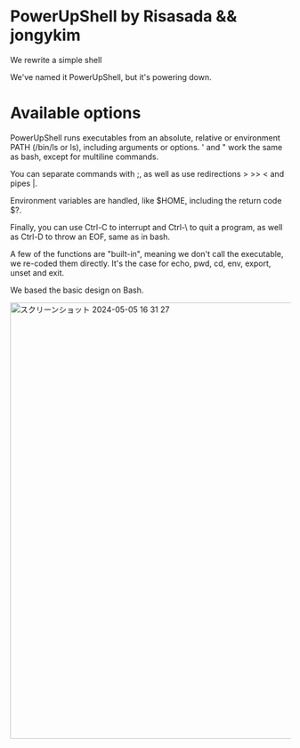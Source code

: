 # PowerUpShell by Risasada && jongykim
We rewrite a simple shell


We've named it PowerUpShell, but it's powering down.

# Available options
PowerUpShell runs executables from an absolute, relative or environment PATH (/bin/ls or ls), including arguments or options. ' and " work the same as bash, except for multiline commands.

You can separate commands with ;, as well as use redirections > >> < and pipes |.

Environment variables are handled, like $HOME, including the return code $?.

Finally, you can use Ctrl-C to interrupt and Ctrl-\ to quit a program, as well as Ctrl-D to throw an EOF, same as in bash.

A few of the functions are "built-in", meaning we don't call the executable, we re-coded them directly. It's the case for echo, pwd, cd, env, export, unset and exit.


We based the basic design on Bash.

<img width="785" alt="スクリーンショット 2024-05-05 16 31 27" src="https://github.com/rsasada/MiniShell/assets/81406794/00e38f02-fcc6-4450-a266-57e4690aad28">


